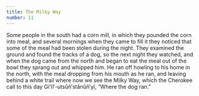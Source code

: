 ```yaml
---
title: The Milky Way
number: 11
---
```

Some people in the south had a corn mill, in which they pounded the corn into meal, and several mornings when they came to fill it they noticed that some of the meal had been stolen during the night. They examined the ground and found the tracks of a dog, so the next night they watched, and when the dog came from the north and began to eat the meal out of the bowl they sprang out and whipped him. He ran off howling to his home in the north, with the meal dropping from his mouth as he ran, and leaving behind a white trail where now we see the Milky Way, which the Cherokee call to this day Giʻlĭ′-utsûñ′stănûñ′yĭ, “Where the dog ran.”
